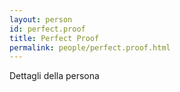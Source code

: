 ```yaml
---
layout: person
id: perfect.proof
title: Perfect Proof
permalink: people/perfect.proof.html
---
```


Dettagli della persona